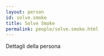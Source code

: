```yaml
---
layout: person
id: solve.smoke
title: Solve Smoke
permalink: people/solve.smoke.html
---
```


Dettagli della persona